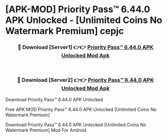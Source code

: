 # [APK-MOD] Priority Pass™ 6.44.0 APK Unlocked - [Unlimited Coins No Watermark Premium] cepjc



<div align="center">
<h3>🔴 Download [Server1] 👉👉 <a href="https://momento.my/?title=Priority_Pass™_6.44.0_APK_Unlocked">Priority Pass™ 6.44.0 APK Unlocked Mod Apk</a></h3><br>

<h3>🔴 Download [Server2] 👉👉 <a href="https://momento.my/?title=Priority_Pass™_6.44.0_APK_Unlocked">Priority Pass™ 6.44.0 APK Unlocked Mod Apk</a></h3>
</div>



Download Priority Pass™ 6.44.0 APK Unlocked 

Free APK MOD Priority Pass™ 6.44.0 APK Unlocked [Unlimited Coins No Watermark Premium]

Download Priority Pass™ 6.44.0 APK Unlocked [Unlimited Coins No Watermark Premium] Mod For Android

